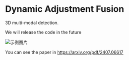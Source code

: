 # Dynamic Adjustment Fusion
3D multi-modal detection.

We will release the code in the future

![示例图片](DAF.jpg "这是示例图片的标题")

You can see the paper in https://arxiv.org/pdf/2407.06617
